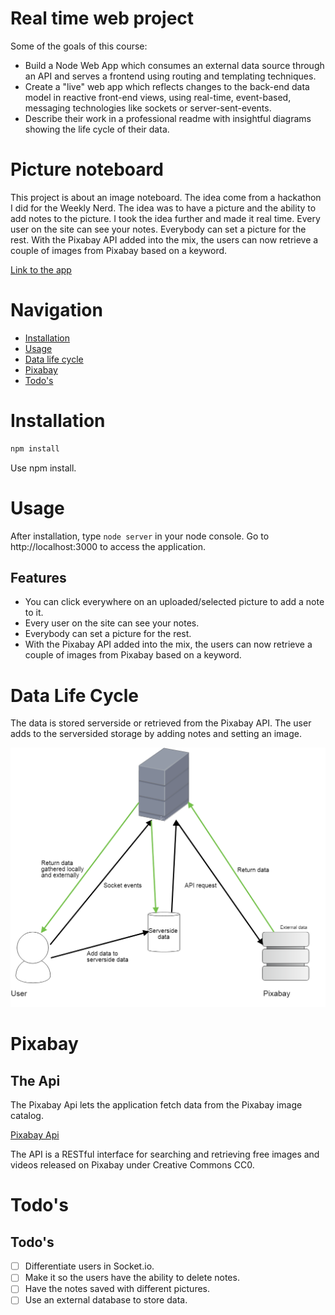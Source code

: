 # Real time web project

Some of the goals of this course:

* Build a Node Web App which consumes an external data source through an API and serves a frontend using routing and templating techniques.
* Create a "live" web app which reflects changes to the back-end data model in reactive front-end views, using real-time, event-based, messaging technologies like sockets or server-sent-events.
* Describe their work in a professional readme with insightful diagrams showing the life cycle of their data.

<!-- ☝️ replace this description -->
# Picture noteboard

This project is about an image noteboard. The idea come from a hackathon I did for the Weekly Nerd. The idea was to have a picture and the ability to add notes to the picture. I took the idea further and made it real time. Every user on the site can see your notes. Everybody can set a picture for the rest. With the Pixabay API added into the mix, the users can now retrieve a couple of images from Pixabay based on a keyword.

[Link to the app](https://desolate-oasis-49640.herokuapp.com/)

<!-- Add a nice image here at the end of the week, showing off your shiny frontend 📸 -->

<!-- Maybe a table of contents here? 📚 -->
# Navigation

- [Installation](#installation)
- [Usage](#usage)
- [Data life cycle](#data-life-cycle)
- [Pixabay](#pixabay)
- [Todo's](#todo's)


<!-- How about a section that describes how to install this project? 🤓 -->
# Installation

```bash
npm install
```

Use npm install.

<!-- ...but how does one use this project? What are its features 🤔 -->
# Usage

After installation, type `node server` in your node console. Go to http://localhost:3000 to access the application.

## Features

- You can click everywhere on an uploaded/selected picture to add a note to it. 
- Every user on the site can see your notes. 
- Everybody can set a picture for the rest. 
- With the Pixabay API added into the mix, the users can now retrieve a couple of images from Pixabay based on a keyword.

# Data Life Cycle

The data is stored serverside or retrieved from the Pixabay API. The user adds to the serversided storage by adding notes and setting an image.

![](https://github.com/RobinFrugte97/real-time-web-project/blob/master/images/dataLifeCycle.png)

<!-- What external data source is featured in your project and what are its properties 🌠 -->
# Pixabay

## The Api

The Pixabay Api lets the application fetch data from the Pixabay image catalog.

[Pixabay Api](https://pixabay.com/api/docs/)

 The API is a RESTful interface for searching and retrieving free images and videos released on Pixabay under Creative Commons CC0.


<!-- Where do the 0️⃣s and 1️⃣s live in your project? What db system are you using?-->

<!-- Maybe a checklist of done stuff and stuff still on your wishlist? ✅ -->
# Todo's


## Todo's
- [ ] Differentiate users in Socket.io.
- [ ] Make it so the users have the ability to delete notes.
- [ ] Have the notes saved with different pictures.
- [ ] Use an external database to store data.

<!-- How about a license here? 📜 (or is it a licence?) 🤷 -->
